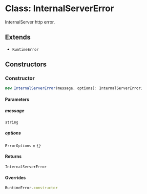# Class: InternalServerError

InternalServer http error.

## Extends

- `RuntimeError`

## Constructors

### Constructor

```ts
new InternalServerError(message, options): InternalServerError;
```

#### Parameters

##### message

`string`

##### options

`ErrorOptions` = `{}`

#### Returns

`InternalServerError`

#### Overrides

```ts
RuntimeError.constructor
```
